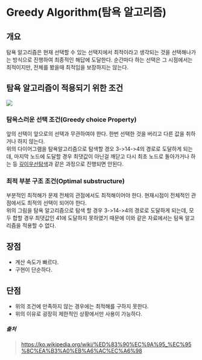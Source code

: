 # Greedy Algorithm(탐욕 알고리즘)

## 개요
탐욕 알고리즘은 현재 선택할 수 있는 선택지에서 최적이라고 생각되는 것을 선택해나가는 방식으로 진행하여 최종적인 해답에 도달한다. 순간마다 하는 선택은 그 시점에서는 최적이지만, 전체를 봤을때 최적임을 보장하지는 않는다.

## 탐욕 알고리즘이 적용되기 위한 조건
<img src="https://ifh.cc/g/K8CK9A.png">

### 탐욕스러운 선택 조건(Greedy choice Property)
앞의 선택이 앞으로의 선택과 무관하여야 한다. 한번 선택한 것을 버리고 다른 값을 취하거나 하지 않는다.  
위의 다이어그램을 탐욕알고리즘으로 탐색할 경오 3->14->4의 경로로 도달하게 되는데, 마지막 노드에 도달할 경우 최댓값이 아닌걸 깨닫고 다시 최초 노드로 돌아가거나 하는 등 [깊이우선탐색](https://github.com/HK-An/today_i_learned/blob/main/ALGORITHM/DFS/definition.md)과 같은 과정으로 진행되면 안된다.

### 최적 부분 구조 조건(Optimal substructure)
 부분적인 최적해가 문제 전체의 관점에서도 최적해이어야 한다. 현재시점이 전체적인 관점에서도 최적의 선택이 되어야 한다.  
위의 그림을 탐욕 알고리즘으로 탐색 할 경우 3->14->4의 경로로 도달하게 되는데, 모두 합할 경우 최댓값인 41에 도달하지 못하였기 때문에 이와 같은 자료에서는 탐욕 알고리즘을 적용할 수 없다.

## 장점
- 계산 속도가 빠르다.
- 구현이 단순하다.

## 단점
- 위의 조건에 만족하지 않는 경우에는 최적해를 구하지 못한다.
- 위의 이유로 굉장히 제한적인 상황에서만 사용이 가능하다.


##### 출처
> https://ko.wikipedia.org/wiki/%ED%83%90%EC%9A%95_%EC%95%8C%EA%B3%A0%EB%A6%AC%EC%A6%98  
>
